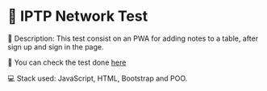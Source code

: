 # 🎈 IPTP Network Test

📝 Description: This test consist on an PWA for adding notes to a table, after sign up and sign in the page.

🧷 You can check the test done <a href="https://pwa-html.netlify.app/">here</a>

💻 Stack used: JavaScript, HTML, Bootstrap and POO.
